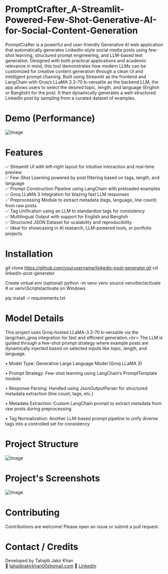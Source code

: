 # PromptCrafter_A-Streamlit-Powered-Few-Shot-Generative-AI-for-Social-Content-Generation
PromptCrafter is a powerful and user-friendly Generative AI web application that automatically generates LinkedIn-style social media posts using few-shot learning, structured prompt engineering, and LLM-based text generation. Designed with both practical applications and academic relevance in mind, this tool demonstrates how modern LLMs can be customized for creative content generation through a clean UI and intelligent prompt chaining. Built using Streamlit as the frontend and LangChain with Groq’s LLaMA 3.3-70 b-versatile as the backend LLM, the app allows users to select the desired topic, length, and language (English or Banglish) for the post. It then dynamically generates a well-structured LinkedIn post by sampling from a curated dataset of examples.

# Demo (Performance)
![Image](https://github.com/user-attachments/assets/a94be5a4-140c-441c-af25-aa9818572c62)

# Features
✅ Streamlit UI with left–right layout for intuitive interaction and real-time preview <br/>
✅ Few-Shot Learning powered by post filtering based on tags, length, and language <br/>
✅ Prompt Construction Pipeline using LangChain with preloaded examples <br/>
✅ Groq LLaMA 3 Integration for blazing fast LLM responses <br/>
✅ Preprocessing Module to extract metadata (tags, language, line count) from raw posts <br/>
✅ Tag Unification using an LLM to standardize tags for consistency <br/>
✅ Multilingual Output with support for English and Banglish <br/>
✅ Structured JSON Dataset for scalability and reproducibility <br/>
✅ Ideal for showcasing in AI research, LLM-powered tools, or portfolio projects <br/>

# Installation

git clone https://github.com/yourusername/linkedin-post-generator.git
cd linkedin-post-generator

Create virtual env (optional)
python -m venv venv
source venv/bin/activate  # or venv\Scripts\activate on Windows

pip install -r requirements.txt

# Model Details
This project uses Groq-hosted LLaMA-3.3-70 b-versatile via the langchain_groq integration for fast and efficient generation.<br\> The LLM is guided through a few-shot prompt strategy where example posts are dynamically injected based on selected inputs like topic, length, and language.

• Model Type: Generative Large Language Model (Groq LLaMA 3)

• Prompt Strategy: Few-shot learning using LangChain’s PromptTemplate module

• Response Parsing: Handled using JsonOutputParser for structured metadata extraction (line count, tags, etc.)

• Metadata Extraction: Custom LangChain prompt to extract metadata from raw posts during preprocessing

• Tag Normalization: Another LLM-based prompt pipeline to unify diverse tags into a controlled set for consistency

# Project Structure
![Image](https://github.com/user-attachments/assets/23ab2f0e-e9a0-4fac-98f6-21e105792fe9)

# Project's Screenshots
![Image](https://github.com/user-attachments/assets/85e127cc-fbb9-4b88-8196-838ddcec169f)

# Contributing
Contributions are welcome! Please open an issue or submit a pull request.


# Contact / Credits
Developed by Tahajib Jakir Khan  
📧 tahajibjakirkhan00@gmail.com 
📎 [LinkedIn](https://www.linkedin.com/in/tahajib-jakir-khan-53b30822b/)
